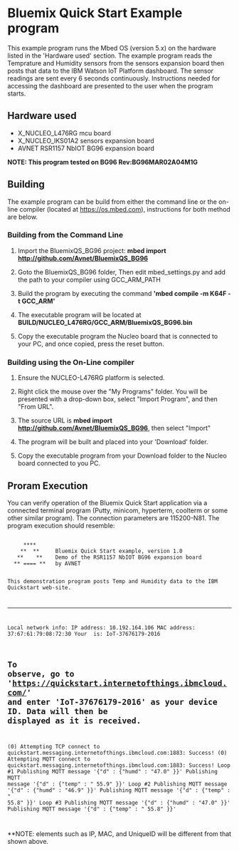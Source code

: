 
# Bluemix Quick Start Example program 

This example program runs the Mbed OS (version 5.x) on the hardware listed in the 'Hardware used' section. The 
example program reads the Temprature and Humidity sensors from the sensors expansion board then posts that data
to the IBM Watson IoT Platform dashboard.  The sensor readings are sent every 6 seconds continuously.  Instructions 
needed for accessing the dashboard are presented to the user when the program starts.

## Hardware used
 - X_NUCLEO_L476RG mcu board
 - X_NUCLEO_IKS01A2 sensors expansion board
 - AVNET RSR1157 NbIOT BG96 expansion board

**NOTE: This program tested on BG96 Rev:BG96MAR02A04M1G**

## Building

The example program can be build from either the command line or the on-line compiler (located at https://os.mbed.com), 
instructions for both method are below.  

### Building from the Command Line
1. Import the BluemixQS_BG96 project: **mbed import http://github.com/Avnet/BluemixQS_BG96**

2. Goto the BluemixQS_BG96 folder, Then edit mbed_settings.py and add the path to your compiler using GCC_ARM_PATH
 
3. Build the program by executing the command **'mbed compile -m K64F -t GCC_ARM'**

4. The executable program will be located at **BUILD/NUCLEO_L476RG/GCC_ARM/BluemixQS_BG96.bin**

5. Copy the executable program the Nucleo board that is connected to your PC, and once copied, press the reset button.

### Building using the On-Line compiler

1.  Ensure the NUCLEO-L476RG platform is selected.

2.  Right click the mouse over the "My Programs" folder.  You will be presented with a drop-down box, select
    "Import Program", and then "From URL".

3.  The source URL is **mbed import http://github.com/Avnet/BluemixQS_BG96**, then select "Import"

4.  The program will be built and placed into your 'Download' folder.

5.  Copy the executable program from your Download folder to the Nucleo board connected to you PC.

## Proram Execution

You can verify operation of the Bluemix Quick Start application via a connected terminal program (Putty, minicom, hyperterm, coolterm or some other similar program).  The connection parameters are 115200-N81. The program execution should resemble:

<code>
     ****
    **  **     Bluemix Quick Start example, version 1.0
   **    **    Demo of the RSR1157 NbIOT BG96 expansion board
  ** ==== **   by AVNET
                   

This demonstration program posts Temp and Humidity data to the IBM
Quickstart web-site. 


------------------------------------------------------------------------
Local network info:
IP address:         10.192.164.106
MAC address:        37:67:61:79:08:72:30
Your <uniqueID> is: IoT-37676179-2016

To observe, go to 'https://quickstart.internetofthings.ibmcloud.com/'
and enter 'IoT-37676179-2016' as your device ID.  Data will then be displayed
as it is received. 
------------------------------------------------------------------------


(0) Attempting TCP connect to quickstart.messaging.internetofthings.ibmcloud.com:1883:  Success!
(0) Attempting MQTT connect to quickstart.messaging.internetofthings.ibmcloud.com:1883: Success!
Loop #1
Publishing MQTT message '{"d" : {"humd" : "47.0" }}'
Publishing MQTT message '{"d" : {"temp" : " 55.9" }}'
Loop #2
Publishing MQTT message '{"d" : {"humd" : "46.9" }}'
Publishing MQTT message '{"d" : {"temp" : " 55.8" }}'
Loop #3
Publishing MQTT message '{"d" : {"humd" : "47.0" }}'
Publishing MQTT message '{"d" : {"temp" : " 55.8" }}'

</code>

**NOTE: elements such as IP, MAC, and UniqueID will be different from that shown above.

